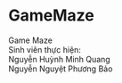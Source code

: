 # GameMaze
Game Maze<br>
Sinh viên thực hiện: <br>
Nguyễn Huỳnh Minh Quang <br>
Nguyễn Nguyệt Phương Bảo <br>
